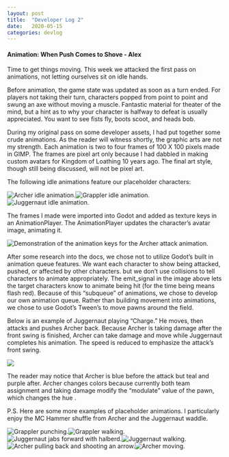 ```yaml
---
layout: post
title:  "Developer Log 2"
date:   2020-05-15
categories: devlog
---
```


#### Animation: When Push Comes to Shove - Alex

Time to get things moving. This week we attacked the first pass on animations, not letting ourselves sit on idle hands.

Before animation, the game state was updated as soon as a turn ended. For players not taking their turn, characters popped from point to point and swung an axe without moving a muscle. Fantastic material for theater of the mind, but a hint as to why your character is halfway to defeat is usually appreciated. You want to see fists fly, boots scoot, and heads bob.

During my original pass on some developer assets, I had put together some crude animations. As the reader will witness shortly, the graphic arts are not my strength. Each animation is two to four frames of 100 X 100 pixels made in GIMP. The frames are pixel art only because I had dabbled in making custom avatars for Kingdom of Loathing 10 years ago. The final art style, though still being discussed, will not be pixel art.

The following idle animations feature our placeholder characters:

![Archer idle animation.](https://cdn.discordapp.com/attachments/575192288951533571/708945614674853909/archer.gif)![Grappler idle animation.](https://cdn.discordapp.com/attachments/575192288951533571/708945691262844988/grapp.gif)![Juggernaut idle animation.](https://cdn.discordapp.com/attachments/575192288951533571/708945751417421844/jugg.gif)

<!--end_excerpt-->

The frames I made were imported into Godot and added as texture keys in an AnimationPlayer. The AnimationPlayer updates the character’s avatar image, animating it.

![Demonstration of the animation keys for the Archer attack animation.](https://cdn.discordapp.com/attachments/575192288951533571/708946437714608138/animating.gif)

After some research into the docs, we chose not to utilize Godot’s built in animation queue features. We want each character to show being attacked, pushed, or affected by other characters. but we don’t use collisions to tell characters to animate appropriately. The emit_signal in the image above lets the target characters know to animate being hit (for the time being means flash red).  Because of this “subqueue” of animations, we chose to develop our own animation queue.  Rather than building movement into animations, we chose to use Godot’s Tween’s to move pawns around the field.

Below is an example of Juggernaut playing “Charge.” He moves, then attacks and pushes Archer back. Because Archer is taking damage after the front swing is finished, Archer can take damage and move while Juggernaut completes his animation. The speed is reduced to emphasize the attack’s front swing.

![](https://cdn.discordapp.com/attachments/575192288951533571/708946835510919228/action.gif)

The reader may notice that Archer is blue before the attack but teal and purple after. Archer changes colors because currently both team assignment and taking damage modify the “modulate” value of the pawn, which changes the hue .

P.S. Here are some more examples of placeholder animations. I particularly enjoy the MC Hammer shuffle from Archer and the Juggernaut waddle.

![Grappler punching.](https://cdn.discordapp.com/attachments/575192288951533571/708948344961105950/pun.gif)![Grappler walking.](https://cdn.discordapp.com/attachments/575192288951533571/708948348236988506/pun2.gif)![Juggernaut jabs forward with halberd.](https://cdn.discordapp.com/attachments/575192288951533571/708948350531272774/pun3.gif)![Juggernaut walking.](https://cdn.discordapp.com/attachments/575192288951533571/708948352641007656/pun4.gif)![Archer pulling back and shooting an arrow.](https://cdn.discordapp.com/attachments/575192288951533571/708948354905800784/pun5.gif)![Archer moving.](https://cdn.discordapp.com/attachments/575192288951533571/708948357523046451/pun6.gif)
